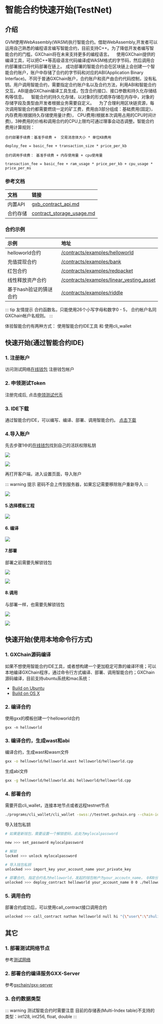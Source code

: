 #  智能合约快速开始(TestNet)

## 介绍

GVM使用WebAssembly(WASM)执行智能合约。借助WebAssembly,开发者可以运用自己熟悉的编程语言编写智能合约，目前支持C++。为了降低开发者编写智能合约的门槛，GXChain将在未来支持更多的编程语言。
   使用GXChain提供的编译工具，可以把C++等高级语言代码编译成WASM格式的字节码，然后调用合约部署接口将代码部署在链上。
   成功部署的智能合约会在区块链上会创建一个智能合约账户，账户中存储了合约的字节码和对应的ABI(Application Binary Interface)。不同于普通GXChain账户，合约账户和资产由合约代码控制，没有私钥。用户调用智能合约，需要指定合约账户名以及合约方法，利用ABI和智能合约交互。ABI是由GXChain编译工具生成，包含合约接口、接口参数和持久化存储结构等信息。
   智能合约的持久化存储，以对象的形式顺序存储在内存中，对象的存储字段及类型由开发者根据业务需要自定义。
   为了合理利用区块链资源，每次调用智能合约都需要燃烧一定的矿工费，费用由3部分组成：基础费用(固定)，内存费用(根据持久存储使用量计费)， CPU费用(根据本次调用占用的CPU时间计费)，3种费用的价格和调用合约的CPU上限均可通过理事会动态调整。智能合约费用计算规则：      

    合约部署手续费：基准手续费 +  交易消息体大小 * 单位KB费用
```
deploy_fee = basic_fee + transaction_size * price_per_kb
```

    合约调用手续费： 基准手续费 + 内存使用量 + cpu使用量
```
transaction_fee = basic_fee + ram_usage * price_per_kb + cpu_usage * price_per_ms
```



### 参考文档

| 文档 | 链接 |
| :-- | :-- |
| 内置API | [gxb_contract_api.md](https://github.com/gxchain/Technical-Documents/blob/master/gxb_contract_api.md) |
| 合约存储 | [contract_storage_usage.md](https://github.com/gxchain/Technical-Documents/blob/master/contract/contract_storage_usage.md) |

### 合约示例

| 示例 | 地址 |
| :-- | :-- |
| helloworld合约 | [/contracts/examples/helloworld](https://github.com/gxchain/gxb-core/tree/dev_master/contracts/examples/helloworld) |
| 充值提现合约 | [/contracts/examples/bank](https://github.com/gxchain/gxb-core/tree/dev_master/contracts/examples/bank) |
| 红包合约 | [/contracts/examples/redpacket](https://github.com/gxchain/gxb-core/tree/dev_master/contracts/examples/redpacket) |
| 线性释放资产合约 | [/contracts/examples/linear_vesting_asset](https://github.com/gxchain/gxb-core/tree/dev_master/contracts/examples/linear_vesting_asset) |
| 基于hash验证的猜谜合约 | [/contracts/examples/riddle](https://github.com/gxchain/gxb-core/tree/dev_master/contracts/examples/riddle) |

::: tip 友情提示
合约函数名，只能使用26个小写字母和数字0 - 5， 合约帐户名同GXChain帐户名规则。
:::

体验智能合约有两种方式： 使用智能合约IDE工具 和 使用cli_wallet
## 快速开始(通过智能合约IDE)

### 1. 注册账户

访问测试网络[在线钱包](https://testnet.wallet.gxchain.org/#/) 注册钱包帐户

### 2. 申领测试Token

注册完成后, 点击[申领测试代币](http://blockcity.mikecrm.com/2SVDb67)

### 3. IDE下载
通过智能合约IDE，可以编写、编译、部署、调用智能合约。
[点击下载](https://github.com/gxchain/gxchain-alpha/releases/latest)

### 4.导入账户

先去步骤1中的[在线钱包](https://testnet.wallet.gxchain.org/#/)找到自己的活跃权限私钥

![](./assets/ide/queryPvk.png)

![](./assets/ide/queryPvk2.png)

再打开客户端，进入设置页面，导入账户

::: warning 提示
密码不会上传到服务器，如果忘记需要移除账户重新导入
:::

![](./assets/ide/import.png)

#### 5.选择模板工程

![](./assets/ide/addProject.png)

#### 6. 编译

![](./assets/ide/compile.png)

#### 7.部署

部署之前需要先解锁钱包

![](./assets/ide/deploy.png)

![](./assets/ide/deploy2.png)

#### 8.调用

与部署一样，也需要先解锁钱包

![](./assets/ide/call.png)

![](./assets/ide/call2.png)

## 快速开始(使用本地命令行方式)

### 1. GXChain源码编译

如果不想使用智能合约IDE工具，或者想构建一个更加稳定可靠的编译环境；可以本地编译GXChain程序，通过命令行方式编译、部署、调用智能合约；GXChain源码编译，目前支持ubuntu系统和mac系统：

- [Build on Ubuntu](https://github.com/gxchain/gxb-core/wiki/BUILD_UBUNTU)
- [Build on OS X](https://github.com/gxchain/gxb-core/wiki/BUILD_OS_X)

### 2. 编译合约

使用gxx的模板创建一个helloworld合约

```
gxx -n helloworld
```

### 3. 编译合约，生成wast和abi

编译合约，生成wast和wasm文件

``` bash
gxx -o helloworld/helloworld.wast helloworld/helloworld.cpp
```
生成abi文件

``` bash
gxx -g helloworld/helloworld.abi helloworld/helloworld.cpp
```

### 4. 部署合约

需要开启cli_wallet，连接本地节点或者远程testnet节点

``` bash
./programs/cli_wallet/cli_wallet -swss://testnet.gxchain.org --chain-id c2af30ef9340ff81fd61654295e98a1ff04b23189748f86727d0b26b40bb0ff4
```

导入钱包私钥

``` bash
# 如果是新钱包，需要设置一个解锁密码，此处为mylocalpassword

new >>> set_password mylocalpassword

# 解锁
locked >>> unlock mylocalpassword

# 导入钱包私钥
unlocked >>> import_key your_account_name your_private_key

# 部署合约, 指定合约名为helloworld，发起的钱包帐户为your_accoutn_name， 0和0分别为vm type和vm version，./helloworld为wast/abi文件所在路径， GXS表示手续费资产类型，true表示发起广播
unlocked >>> deploy_contract helloworld your_account_name 0 0 ./helloworld GXS true
```

### 5. 调用合约
部署合约成功后，可以使用call_contract接口调用合约

``` bash
unlocked >>> call_contract nathan helloworld null hi "{\"user\":\"zhuliting\"}" GXS true
```

## 其它
### 1. 部署测试网络节点

参考[测试网络](testnet.html)

### 2. 部署合约编译服务GXX-Server

参考[gxchain/gxx-server](https://github.com/gxchain/gxx-server)

### 3. 合约数据类型

::: warning 测试智能合约时需要注意
目前的存储表(Multi-Index table)不支持的类型：int128, int256, float, double
:::
